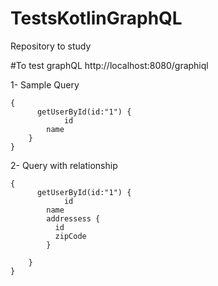# TestsKotlinGraphQL
Repository to study


#To test graphQL
http://localhost:8080/graphiql

1- Sample Query
```
{
      getUserById(id:"1") {
    		id
        name
    }
}
```

2- Query with relationship
```
{
      getUserById(id:"1") {
    		id
        name
        addressess {
          id
          zipCode
        }

    }
}
```